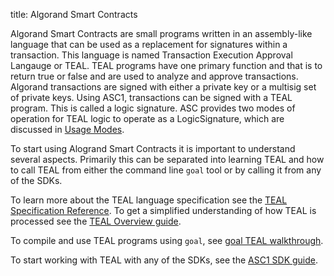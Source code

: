 title: Algorand Smart Contracts

Algorand Smart Contracts are small programs written in an assembly-like language that can be used as a replacement for signatures within a transaction. This language is named Transaction Execution Approval Langauge or TEAL. TEAL programs have one primary function and that is to return true or false and are used to analyze and approve transactions. Algorand transactions are signed with either a private key or a multisig set of private keys. Using ASC1, transactions can be signed with a TEAL program. This is called a logic signature. ASC provides two modes of operation for TEAL logic to operate as a LogicSignature, which are discussed in [Usage Modes](modes.md).



To start using Alogrand Smart Contracts it is important to understand several aspects. Primarily this can be separated into learning TEAL and how to call TEAL from either the command line `goal` tool or by calling it from any of the SDKs.

To learn more about the TEAL language specification see the [TEAL Specification Reference](../../reference-docs/teal/specification.md). To get a simplified understanding of how TEAL is processed see the [TEAL Overview guide](teal_overivew.md).

To compile and use TEAL programs using `goal`, see [goal TEAL walkthrough](goal_teal_walkthrough.md). 

To start working with TEAL with any of the SDKs, see the [ASC1 SDK guide](asc1_sdk_usage.md).




